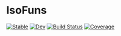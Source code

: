 # IsoFuns

[![Stable](https://img.shields.io/badge/docs-stable-blue.svg)](https://yutomiyatake.github.io/IsoFuns.jl/stable/)
[![Dev](https://img.shields.io/badge/docs-dev-blue.svg)](https://yutomiyatake.github.io/IsoFuns.jl/dev/)
[![Build Status](https://github.com/yutomiyatake/IsoFuns.jl/actions/workflows/CI.yml/badge.svg?branch=main)](https://github.com/yutomiyatake/IsoFuns.jl/actions/workflows/CI.yml?query=branch%3Amain)
[![Coverage](https://codecov.io/gh/yutomiyatake/IsoFuns.jl/branch/main/graph/badge.svg)](https://codecov.io/gh/yutomiyatake/IsoFuns.jl)
